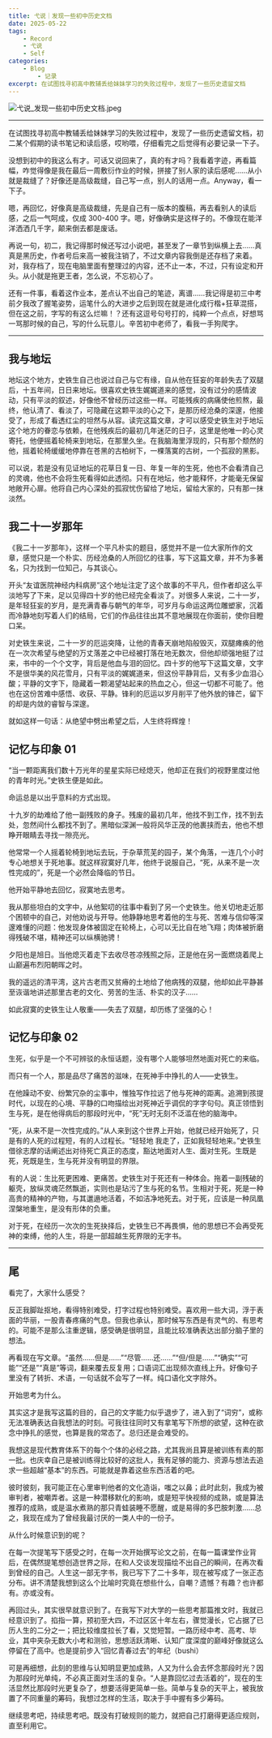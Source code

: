 ```yaml
---
title: 弋说｜发现一些初中历史文档
date: 2025-05-22
tags: 
	- Record
	- 弋说
	- Self
categories:
	- Blog
    	- 记录
excerpt: 在试图找寻初高中教辅丢给妹妹学习的失败过程中，发现了一些历史遗留文档
---
```


![弋说_发现一些初中历史文档.jpeg](/images/弋说_发现一些初中历史文档.jpeg)

---

在试图找寻初高中教辅丢给妹妹学习的失败过程中，发现了一些历史遗留文档，初二某个假期的读书笔记和读后感，哎哟喂，仔细看完之后觉得有必要记录一下子。

没想到初中的我这么有才。可话又说回来了，真的有才吗？我看着字迹，再看篇幅，咋觉得像是我在最后一周敷衍作业的时候，拼接了别人家的读后感呢……从小就是裁缝了？好像还是高级裁缝，自己写一点，别人的话用一点。Anyway，看一下子。

嗯，再回忆，好像真是高级裁缝，先是自己有一版本的腹稿，再去看别人的读后感，之后一气呵成，仅成 300-400 字。嗯，好像确实是这样子的。不像现在能洋洋洒洒几千字，颠来倒去都是废话。

再说一句，初二，我记得那时候还写过小说吧，甚至发了一章节到纵横上去……真真是黑历史，作者号后来高一被我注销了，不过文章内容我倒是还存档了来着。对，我存档了，现在电脑里面有整理过的内容，还不止一本，不过，只有设定和开头。从小就是拖更王者，怎么说，不忘初心了。

还有一件事，看着这作业本，差点认不出自己的笔迹，离谱……我记得是初三中考前夕我改了握笔姿势，运笔什么的大进步之后到现在就是进化成行楷+狂草混搭，但在这之前，字写的有这么烂嘛！？还有这逗号句号打的，纯粹一个点点，好想骂一骂那时候的自己，写的什么玩意儿。辛苦初中老师了，看我一手狗爬字。


---

## 我与地坛

地坛这个地方，史铁生自己也说过自己与它有缘，自从他在狂妄的年龄失去了双腿后，十五年间，日日来地坛。很喜欢史铁生娓娓道来的感觉，没有过分的感情波动，只有平淡的叙述，好像他不曾经历过这些一样。可能残疾的病痛使他煎熬，最终，他认清了、看淡了，可隐藏在这颗平淡的心之下，是那历经沧桑的深邃，他接受了，形成了看透红尘的坦然与从容。读完这篇文章，才可以感受史铁生对于地坛这个地方的眷恋与依赖，在他残疾后的最初几年迷茫的日子，这里是他唯一的心灵寄托，他便摇着轮椅来到地坛，在那里久坐。在我脑海里浮现的，只有那个颓然的他，摇着轮椅缓缓地停靠在苍黑的古柏树下，一棵落寞的古树，一个孤寂的黑影。

可以说，若是没有见证地坛的花草日复一日、年复一年的生死，他也不会看清自己的灵魂，他也不会将生死看得如此透彻。只有在地坛，他才能释怀，才能毫无保留地敞开心扉。他将自己内心深处的孤寂忧伤留给了地坛，留给大家的，只有那一抹淡然。


## 我二十一岁那年

《我二十一岁那年》，这样一个平凡朴实的题目，感觉并不是一位大家所作的文章，感觉只是一个朴实、历经沧桑的人所回忆的往事，写下这篇文章，并不为多著名，只为找到一位知己，与其谈心。

开头“友谊医院神经内科病房”这个地址注定了这个故事的不平凡，但作者却这么平淡地写了下来，足以见得四十岁的他已经完全看淡了。对很多人来说，二十一岁，是年轻狂妄的岁月，是充满青春与朝气的年华，可岁月与命运这两位雕塑家，沉着而冷静地刻写着人们的结局，它们的作品往往出其不意地展现在你面前，使你目瞪口呆。

对史铁生来说，二十一岁的厄运突降，让他的青春天崩地陷般毁灭，双腿瘫痪的他在一次次希望与绝望的万丈落差之中已经被打落在地无数次，但他却顽强地挺了过来，书中的一个个文字，背后是他血与泪的回忆。四十岁的他写下这篇文章，文字不是很华美的风花雪月，只有平淡的娓娓道来，但这份平静背后，又有多少血泪心酸；平静的文字下，隐藏着一颗渴望站起来的热血之心，但这一切都不可能了。他也在这份苦难中感悟、收获、平静。锋利的厄运以岁月削平了他外放的锋芒，留下的却是内敛的睿智与深邃。

就如这样一句话：从绝望中劈出希望之后，人生终将辉煌！


## 记忆与印象 01

“当一颗距离我们数十万光年的星星实际已经熄灭，他却正在我们的视野里度过他的青年时光。”史铁生便是如此。

命运总是以出乎意料的方式出现。

十九岁的劫难给了他一副残败的身子。残废的最初几年，他找不到工作，找不到去处，忽然间什么都找不到了。黑暗似深渊一般将风华正茂的他裹挟而去，他也不想睁开眼睛去寻找一隙亮光。

他常常一个人摇着轮椅到地坛去玩，于杂草荒芜的园子，某个角落，一连几个小时专心地想关于死地事。就这样寂寞好几年，他终于说服自己，“死，从来不是一次性完成的”，死是一个必然会降临的节日。

他开始平静地去回忆，寂寞地去思考。

我从那些坦白的文字中，从他絮叨的往事中看到了另一个史铁生。他关切地走近那个困顿中的自己，对他劝说与开导。他静静地思考着他的生与死、苦难与信仰等深邃难懂的问题：他发现身体被固定在轮椅上，心可以无比自在地飞翔；肉体被折磨得残破不堪，精神还可以纵横驰骋！

夕阳也是旭日。当他熄灭着走下去收尽苍凉残照之际，正是他在另一面燃烧着爬上山巅遍布烈阳朝晖之时。

我的遥远的清平湾，这片古老而又贫瘠的土地给了他病残的双腿，他却如此平静甚至诙谐地讲述那里古老的文化、劳苦的生活、朴实的汉子……

如此寂寞的史铁生让人敬重——失去了双腿，却历练了坚强的心！


## 记忆与印象 02

生死，似乎是一个不可辨驳的永恒话题，没有哪个人能够坦然地面对死亡的来临。

而只有一个人，那是品尽了痛苦的滋味，在死神手中挣扎的人——史铁生。

在他躁动不安、纷繁冗杂的尘事中，惟独写作拉远了他与死神的距离。追溯到孩提时代，以现在的心境、平静的口吻描绘出对死神近乎调侃的字字句句。真正领悟到生与死，是在他得病后的那段时光中，“死”无时无刻不泛滥在他的脑海中。

“死，从来不是一次性完成的。”从人来到这个世界上开始，他就已经开始死了，只是有的人死的过程短，有的人过程长。“轻轻地 我走了，正如我轻轻地来。”史铁生借徐志摩的话阐述出对待死亡真正的态度，豁达地面对人生、面对生死。生既是死，死既是生，生与死并没有明显的界限。

有的人说：生比死更困难、更痛苦。史铁生对于死还有一种体会。拖着一副残破的躯壳，放纵灵魂茫然飘逝，实则也是玷污了生与死的名节。生相对于死，死是一种高贵的精神的产物，与其邋遢地活着，不如洁净地死去。对于死，应该是一种凤凰涅槃地重生，是没有形体的负重。

对于死，在经历一次次的生死抉择后，史铁生已不再畏惧，他的思想已不会再受死神的束缚，他的人生，将是一部超越生死界限的无字书。

---

## 尾

看完了，大家什么感受？

反正我脚趾抠地，看得特别难受，打字过程也特别难受。喜欢用一些大词，浮于表面的华丽，一股青春疼痛的气息。但我也承认，那时候写东西是有灵气的、有思考的。可能不是那么注重逻辑，感受确是很明显，且能比较准确表达出部分脑子里的想法。

再看现在写文章。“虽然……但是……”“尽管……还……”“但/但是……”“确实”“可能”“还是”“真是”等词，翻来覆去反复用；口语词汇出现频次直线上升。好像句子里没有了转折、术语，一句话就不会写了一样。纯口语化文字除外。

开始思考为什么。

其实这才是我写这篇的目的，自己的文字能力似乎退步了，进入到了“词穷”，或称无法准确表达自我想法的时刻。可我往往同时又有拿笔写下所想的欲望，这种在欲念中挣扎的感觉，也算是我的常态了。总归还是会难受的。

我想这是现代教育体系下的每个个体的必经之路，尤其我尚且算是被训练有素的那一批。也庆幸自己是被训练得比较好的这批人，我有足够的能力、资源与想法去追求一些超越“基本”的东西。可能就是靠着这些东西活着的吧。

彼时彼刻，我可能正在心里审判他者的文化造诣，嗤之以鼻；此时此刻，我成为被审判者，被嘲弄者。这是一种潜移默化的影响，或是短平快视频的成熟，或是算法推荐的成熟，或是温水煮熟的那只青蛙装睡不愿醒，或是易得的多巴胺刺激……总之，我现在成为了曾经我最讨厌的一类人中的一份子。

从什么时候意识到的呢？

在每一次提笔写下感受之时，在每一次开始撰写论文之前，在每一篇课堂作业背后，在偶然提笔想创造世界之际，在和人交谈发现描绘不出自己的瞬间，在再次看到曾经的自己。人生这一部无字书，我已写下了二十多年，现在被写成了一张正态分布。讲不清楚我想到这么个比喻时究竟在想些什么，自嘲？遗憾？有趣？也许都有。亦或没有。

再回过头，其实很早就意识到了。在我写下对大学的一些思考那篇推文时，我就已经意识到了。掐指一算，预初至大四，不过区区十年左右，骤觉漫长，它占据了已历人生的二分之一；把比较维度拉长了看，又觉短暂。一路历经中考、高考、毕业，其中夹杂无数大小考和测验，思想活跃清晰、认知广度深度的巅峰好像就这么停留在了高中。也是提前步入“回忆青春过去”的年纪（bushi）

可是再细想，此刻的思维与认知明显更加成熟，人又为什么会去怀念那段时光？因为那段时光单纯，不必真正面对生活的复杂。“人是靠回忆过去活着的”，现在的生活显然比那段时光更复杂了，想要活得更简单一些。简单与复杂的天平上，被我放置了不同重量的筹码，我想过怎样的生活，取决于手中握有多少筹码。

继续思考吧，持续思考吧。既没有打破规则的能力，就把自己打磨得更适应规则，直至利用它。
